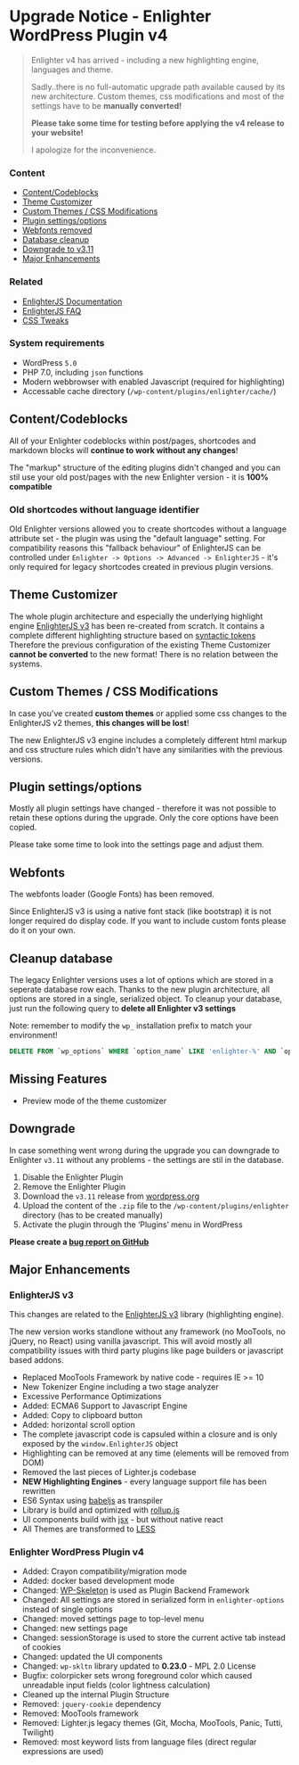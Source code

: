 Upgrade Notice - Enlighter WordPress Plugin v4
==================================================

> Enlighter v4 has arrived - including a new highlighting engine, languages and theme.
> 
> Sadly..there is no full-automatic upgrade path available caused by its new architecture.
> Custom themes, css modifications and most of the settings have to be **manually converted!** 
> 
> **Please take some time for testing before applying the v4 release to your website!**
> 
> I apologize for the inconvenience.

### Content ###

* [Content/Codeblocks](#contentcodeblocks)
* [Theme Customizer](#theme-customizer)
* [Custom Themes / CSS Modifications](#custom-themes--css-modifications)
* [Plugin settings/options](#plugin-settingsoptions)
* [Webfonts removed](#webfonts)
* [Database cleanup](#cleanup-database)
* [Downgrade to v3.11](#downgrade)
* [Major Enhancements](#major-enhancements)

### Related ###

* [EnlighterJS Documentation](https://github.com/EnlighterJS/documentation)
* [EnlighterJS FAQ](https://github.com/EnlighterJS/documentation/blob/master/FAQ.md)
* [CSS Tweaks](https://github.com/EnlighterJS/documentation/blob/master/Tweaks.md)

### System requirements ###

* WordPress `5.0`
* PHP 7.0, including `json` functions
* Modern webbrowser with enabled Javascript (required for highlighting)
* Accessable cache directory (`/wp-content/plugins/enlighter/cache/`)

## Content/Codeblocks ##

All of your Enlighter codeblocks within post/pages, shortcodes and markdown blocks will **continue to work without any changes**!

The "markup" structure of the editing plugins didn't changed and you can stil use your old post/pages with the new Enlighter version - it is **100% compatible**

### Old shortcodes without language identifier ###

Old Enlighter versions allowed you to create shortcodes without a language attribute set - the plugin was using the "default language" setting.
For compatibility reasons this "fallback behaviour" of EnlighterJS can be controlled under `Enlighter -> Options -> Advanced -> EnlighterJS` - it's only required for legacy shortcodes created in previous plugin versions.

## Theme Customizer ##

The whole plugin architecture and especially the underlying highlight engine [EnlighterJS v3](https://github.com/EnlighterJS/EnlighterJS) has been re-created from scratch. It contains a complete different highlighting structure based on [syntactic tokens](https://github.com/EnlighterJS/documentation/blob/master/development/HighlightingEngine_and_Symbols.md) Therefore the previous configuration of the existing Theme Customizer **cannot be converted** to the new format! There is no relation between the systems.

## Custom Themes / CSS Modifications ##

In case you've created **custom themes** or applied some css changes to the EnlighterJS v2 themes, **this changes will be lost**!

The new EnlighterJS v3 engine includes a completely different html markup and css structure rules which didn't have any similarities with the previous versions. 

## Plugin settings/options ##

Mostly all plugin settings have changed - therefore it was not possible to retain these options during the upgrade. Only the core options have been copied.

Please take some time to look into the settings page and adjust them.

## Webfonts ##

The webfonts loader (Google Fonts) has been removed.

Since EnlighterJS v3 is using a native font stack (like bootstrap) it is not longer required do display code. If you want to include custom fonts please do it on your own.

## Cleanup database ##

The legacy Enlighter versions uses a lot of options which are stored in a seperate database row each. Thanks to the new plugin architecture, all options are stored in a single, serialized object. To cleanup your database, just run the following query to **delete all Enlighter v3 settings**

Note: remember to modify the `wp_` installation prefix to match your environment!

```sql
DELETE FROM `wp_options` WHERE `option_name` LIKE 'enlighter-%' AND `option_name` NOT IN ('enlighter-version', 'enlighter-options', 'enlighter-customizer', 'enlighter-cache-hash');
```

## Missing Features ##

* Preview mode of the theme customizer

## Downgrade ##

In case something went wrong during the upgrade you can downgrade to Enlighter `v3.11` without any problems - the settings are stil in the database.

1. Disable the Enlighter Plugin
2. Remove the Enlighter Plugin
3. Download the `v3.11` release from [wordpress.org](https://downloads.wordpress.org/plugin/enlighter.3.11.0.zip)
4. Upload the content of the `.zip` file to the `/wp-content/plugins/enlighter` directory (has to be created manually)
5. Activate the plugin through the ‘Plugins’ menu in WordPress

**Please create a [bug report on GitHub](https://github.com/EnlighterJS/Plugin.WordPress/issues)**

## Major Enhancements ##

### EnlighterJS v3 ###

This changes are related to the [EnlighterJS v3](https://github.com/EnlighterJS/EnlighterJS) library (highlighting engine).

The new version works standlone without any framework (no MooTools, no jQuery, no React) using vanilla javascript. This will avoid mostly all compatibility issues with third party plugins like page builders or javascript based addons.

* Replaced MooTools Framework by native code - requires IE >= 10
* New Tokenizer Engine including a two stage analyzer
* Excessive Performance Optimizations
* Added: ECMA6 Support to Javascript Engine
* Added: Copy to clipboard button
* Added: horizontal scroll option
* The complete javascript code is capsuled within a closure and is only exposed by the `window.EnlighterJS` object
* Highlighting can be removed at any time (elements will be removed from DOM)
* Removed the last pieces of Lighter.js codebase
* **NEW Highlighting Engines** - every language support file has been rewritten
* ES6 Syntax using [babeljs](http://babeljs.io/) as transpiler
* Library is build and optimized with [rollup.js](https://rollupjs.org/)
* UI components build with [jsx](https://reactjs.org/docs/introducing-jsx.html) - but without native react
* All Themes are transformed to [LESS](http://lesscss.org)

### Enlighter WordPress Plugin v4 ###

* Added: Crayon compatibility/migration mode
* Added: docker based development mode
* Changed: [WP-Skeleton](https://github.com/AndiDittrich/WP-Skeleton) is used as Plugin Backend Framework 
* Changed: All settings are stored in serialized form in `enlighter-options` instead of single options
* Changed: moved settings page to top-level menu
* Changed: new settings page
* Changed: sessionStorage is used to store the current active tab instead of cookies
* Changed: updated the UI components
* Changed: `wp-skltn` library updated to **0.23.0** - MPL 2.0 License
* Bugfix: colorpicker sets wrong foreground color which caused unreadable input fields (color lightness calculation)
* Cleaned up the internal Plugin Structure
* Removed: `jquery-cookie` dependency
* Removed: MooTools framework
* Removed: Lighter.js legacy themes (Git, Mocha, MooTools, Panic, Tutti, Twilight)
* Removed: most keyword lists from language files (direct regular expressions are used)